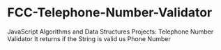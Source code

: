 # FCC-Telephone-Number-Validator
JavaScript Algorithms and Data Structures Projects: Telephone Number Validator
It returns if the String is valid us Phone Number
